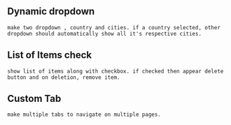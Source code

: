 ## Dynamic dropdown

    make two dropdown , country and cities. if a country selected, other dropdown should automatically show all it's respective cities.

## List of Items check

    show list of items along with checkbox. if checked then appear delete button and on deletion, remove item.

## Custom Tab

    make multiple tabs to navigate on multiple pages.
